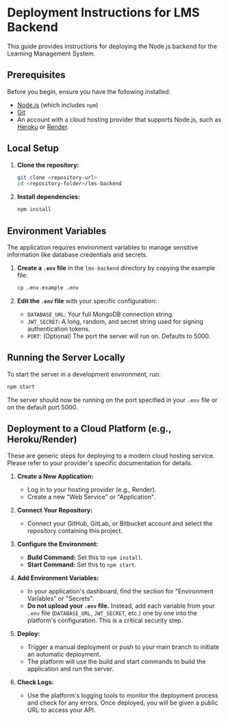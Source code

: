 # Deployment Instructions for LMS Backend

This guide provides instructions for deploying the Node.js backend for the Learning Management System.

## Prerequisites

Before you begin, ensure you have the following installed:
- [Node.js](https://nodejs.org/) (which includes `npm`)
- [Git](https://git-scm.com/)
- An account with a cloud hosting provider that supports Node.js, such as [Heroku](https://www.heroku.com/) or [Render](https://render.com/).

## Local Setup

1.  **Clone the repository:**
    ```bash
    git clone <repository-url>
    cd <repository-folder>/lms-backend
    ```

2.  **Install dependencies:**
    ```bash
    npm install
    ```

## Environment Variables

The application requires environment variables to manage sensitive information like database credentials and secrets.

1.  **Create a `.env` file** in the `lms-backend` directory by copying the example file:
    ```bash
    cp .env.example .env
    ```

2.  **Edit the `.env` file** with your specific configuration:

    -   `DATABASE_URL`: Your full MongoDB connection string.
    -   `JWT_SECRET`: A long, random, and secret string used for signing authentication tokens.
    -   `PORT`: (Optional) The port the server will run on. Defaults to 5000.

## Running the Server Locally

To start the server in a development environment, run:
```bash
npm start
```
The server should now be running on the port specified in your `.env` file or on the default port 5000.

## Deployment to a Cloud Platform (e.g., Heroku/Render)

These are generic steps for deploying to a modern cloud hosting service. Please refer to your provider's specific documentation for details.

1.  **Create a New Application:**
    -   Log in to your hosting provider (e.g., Render).
    -   Create a new "Web Service" or "Application".

2.  **Connect Your Repository:**
    -   Connect your GitHub, GitLab, or Bitbucket account and select the repository containing this project.

3.  **Configure the Environment:**
    -   **Build Command:** Set this to `npm install`.
    -   **Start Command:** Set this to `npm start`.

4.  **Add Environment Variables:**
    -   In your application's dashboard, find the section for "Environment Variables" or "Secrets".
    -   **Do not upload your `.env` file.** Instead, add each variable from your `.env` file (`DATABASE_URL`, `JWT_SECRET`, etc.) one by one into the platform's configuration. This is a critical security step.

5.  **Deploy:**
    -   Trigger a manual deployment or push to your main branch to initiate an automatic deployment.
    -   The platform will use the build and start commands to build the application and run the server.

6.  **Check Logs:**
    -   Use the platform's logging tools to monitor the deployment process and check for any errors. Once deployed, you will be given a public URL to access your API.
